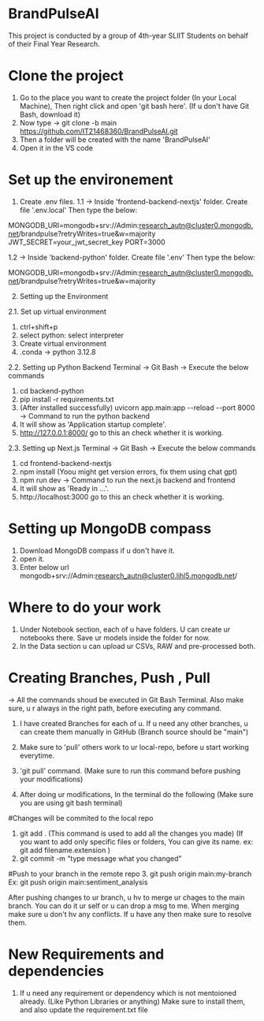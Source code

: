 # BrandPulseAI
This project is conducted by a group of 4th-year SLIIT Students on behalf of their Final Year Research. 


# Clone the project

1. Go to the place you want to create the project folder (In your Local Machine), Then right click and open 'git bash here'. 
(If u don't have Git Bash, download it)
2. Now type -> git clone -b main https://github.com/IT21468360/BrandPulseAI.git
3. Then a folder will be created with the name 'BrandPulseAI'
4. Open it in the VS code

# Set up the environement

1. Create .env files.
1.1 -> Inside 'frontend-backend-nextjs' folder. 
       Create file '.env.local'
       Then type the below:
       
MONGODB_URI=mongodb+srv://Admin:research_autn@cluster0.mongodb.net/brandpulse?retryWrites=true&w=majority
JWT_SECRET=your_jwt_secret_key
PORT=3000

1.2 -> Inside 'backend-python' folder. 
       Create file '.env'
       Then type the below:
       
MONGODB_URI=mongodb+srv://Admin:research_autn@cluster0.mongodb.net/brandpulse?retryWrites=true&w=majority

2. Setting up the Environment

2.1. Set up virtual environment
  1)  ctrl+shift+p
  2) select python: select interpreter
  3) Create virtual environment
  4) .conda -> python 3.12.8
 
2.2. Setting up Python Backend
Terminal -> Git Bash -> Execute the below commands
1) cd backend-python
2) pip install -r requirements.txt
3) (After installed successfully)
uvicorn app.main:app --reload --port 8000    -> Command to run the python backend
4) It will show as 'Application startup complete'.
5) http://127.0.0.1:8000/  go to this an check whether it is working.

2.3. Setting up Next.js
Terminal -> Git Bash -> Execute the below commands
1) cd frontend-backend-nextjs
2) npm install (Yoou might get version errors, fix them using chat gpt)
3) npm run dev    -> Command to run the next.js backend and frontend
4) It will show as 'Ready in ...'.
5) http://localhost:3000  go to this an check whether it is working.

# Setting up MongoDB compass 
1. Download MongoDB compass if u don't have it.
2. open it.
3. Enter below url
mongodb+srv://Admin:research_autn@cluster0.lihl5.mongodb.net/

# Where to do your work

1. Under Notebook section, each of u have folders. U can create ur notebooks there. Save ur models inside the folder for now. 
2. In the Data section u can upload ur CSVs, RAW and pre-processed both.

# Creating Branches, Push , Pull

 -> All the commands shoud be executed in Git Bash Terminal.
 Also make sure, u r always in the right path, before executing any command.
 
1. I have created Branches for each of u. If u need any other branches, u can create them manually in GitHub (Branch source should be "main")
2. Make sure to 'pull' others work to ur local-repo, before u start working everytime.
3. 'git pull' command. (Make sure to run this command before pushing your modifications)
   
4. After doing ur modifications,
In the terminal do the following (Make sure you are using git bash terminal)

#Changes will be commited to the local repo 
1. git add . (This command is used to add all the changes you made) (If you want to add only specific files or folders, You can give its name. ex: git add filename.extension ) 
2. git commit -m "type message what you changed"

#Push to your branch in the remote repo 
3. git push origin main:my-branch    
Ex: git push origin main:sentiment_analysis

After pushing changes to ur branch, u hv to merge ur chages to the main branch.
You can do it ur self or u can drop a msg to me.
When merging make sure u don't hv any conflicts. If u have any then make sure to resolve them.

# New Requirements and dependencies

1. If u need any requirement or dependency which is not mentoioned already.
(Like Python Libraries or anything)
Make sure to install them, and also update the requirement.txt file
